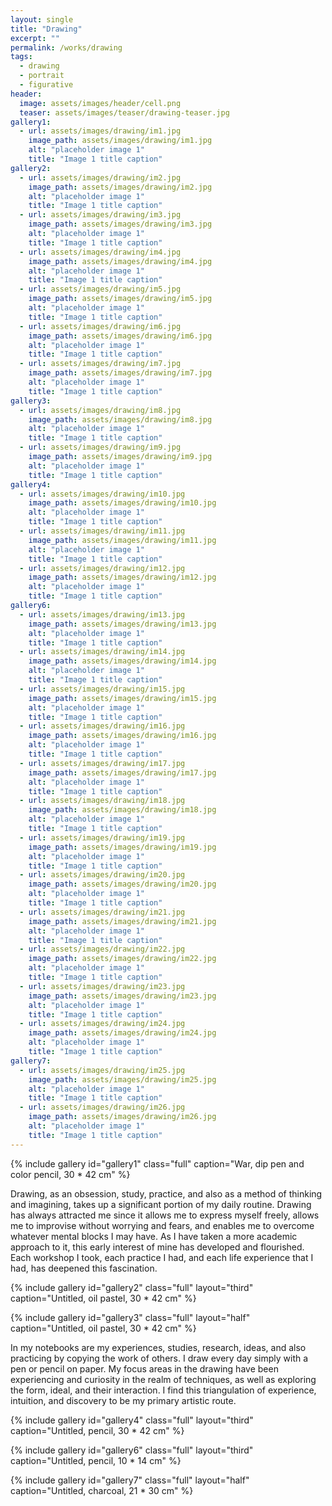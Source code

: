 ```yaml
---
layout: single
title: "Drawing"
excerpt: ""
permalink: /works/drawing
tags:
  - drawing
  - portrait
  - figurative
header:
  image: assets/images/header/cell.png
  teaser: assets/images/teaser/drawing-teaser.jpg
gallery1:
  - url: assets/images/drawing/im1.jpg
    image_path: assets/images/drawing/im1.jpg
    alt: "placeholder image 1"
    title: "Image 1 title caption"
gallery2:
  - url: assets/images/drawing/im2.jpg
    image_path: assets/images/drawing/im2.jpg
    alt: "placeholder image 1"
    title: "Image 1 title caption"
  - url: assets/images/drawing/im3.jpg
    image_path: assets/images/drawing/im3.jpg
    alt: "placeholder image 1"
    title: "Image 1 title caption"
  - url: assets/images/drawing/im4.jpg
    image_path: assets/images/drawing/im4.jpg
    alt: "placeholder image 1"
    title: "Image 1 title caption"
  - url: assets/images/drawing/im5.jpg
    image_path: assets/images/drawing/im5.jpg
    alt: "placeholder image 1"
    title: "Image 1 title caption"
  - url: assets/images/drawing/im6.jpg
    image_path: assets/images/drawing/im6.jpg
    alt: "placeholder image 1"
    title: "Image 1 title caption"
  - url: assets/images/drawing/im7.jpg
    image_path: assets/images/drawing/im7.jpg
    alt: "placeholder image 1"
    title: "Image 1 title caption"	
gallery3:
  - url: assets/images/drawing/im8.jpg
    image_path: assets/images/drawing/im8.jpg
    alt: "placeholder image 1"
    title: "Image 1 title caption"
  - url: assets/images/drawing/im9.jpg
    image_path: assets/images/drawing/im9.jpg
    alt: "placeholder image 1"
    title: "Image 1 title caption"
gallery4:
  - url: assets/images/drawing/im10.jpg
    image_path: assets/images/drawing/im10.jpg
    alt: "placeholder image 1"
    title: "Image 1 title caption"
  - url: assets/images/drawing/im11.jpg
    image_path: assets/images/drawing/im11.jpg
    alt: "placeholder image 1"
    title: "Image 1 title caption"
  - url: assets/images/drawing/im12.jpg
    image_path: assets/images/drawing/im12.jpg
    alt: "placeholder image 1"
    title: "Image 1 title caption"
gallery6:
  - url: assets/images/drawing/im13.jpg
    image_path: assets/images/drawing/im13.jpg
    alt: "placeholder image 1"
    title: "Image 1 title caption"
  - url: assets/images/drawing/im14.jpg
    image_path: assets/images/drawing/im14.jpg
    alt: "placeholder image 1"
    title: "Image 1 title caption"
  - url: assets/images/drawing/im15.jpg
    image_path: assets/images/drawing/im15.jpg
    alt: "placeholder image 1"
    title: "Image 1 title caption"
  - url: assets/images/drawing/im16.jpg
    image_path: assets/images/drawing/im16.jpg
    alt: "placeholder image 1"
    title: "Image 1 title caption"
  - url: assets/images/drawing/im17.jpg
    image_path: assets/images/drawing/im17.jpg
    alt: "placeholder image 1"
    title: "Image 1 title caption"
  - url: assets/images/drawing/im18.jpg
    image_path: assets/images/drawing/im18.jpg
    alt: "placeholder image 1"
    title: "Image 1 title caption"
  - url: assets/images/drawing/im19.jpg
    image_path: assets/images/drawing/im19.jpg
    alt: "placeholder image 1"
    title: "Image 1 title caption"
  - url: assets/images/drawing/im20.jpg
    image_path: assets/images/drawing/im20.jpg
    alt: "placeholder image 1"
    title: "Image 1 title caption"
  - url: assets/images/drawing/im21.jpg
    image_path: assets/images/drawing/im21.jpg
    alt: "placeholder image 1"
    title: "Image 1 title caption"
  - url: assets/images/drawing/im22.jpg
    image_path: assets/images/drawing/im22.jpg
    alt: "placeholder image 1"
    title: "Image 1 title caption"
  - url: assets/images/drawing/im23.jpg
    image_path: assets/images/drawing/im23.jpg
    alt: "placeholder image 1"
    title: "Image 1 title caption"
  - url: assets/images/drawing/im24.jpg
    image_path: assets/images/drawing/im24.jpg
    alt: "placeholder image 1"
    title: "Image 1 title caption"
gallery7:
  - url: assets/images/drawing/im25.jpg
    image_path: assets/images/drawing/im25.jpg
    alt: "placeholder image 1"
    title: "Image 1 title caption"
  - url: assets/images/drawing/im26.jpg
    image_path: assets/images/drawing/im26.jpg
    alt: "placeholder image 1"
    title: "Image 1 title caption"
---
```


{% include gallery id="gallery1" class="full" caption="War, dip pen and color pencil, 30 * 42 cm" %}


Drawing, as an obsession, study, practice, and also as a method of thinking and imagining, takes up a significant portion of my daily routine.
Drawing has always attracted me since it allows me to express myself freely, allows me to improvise without worrying and fears, and enables me to overcome whatever mental blocks I may have. 
As I have taken a more academic approach to it, this early interest of mine has developed and flourished. Each workshop I took, each practice I had, and each life experience that I had, has deepened this fascination.

{% include gallery id="gallery2" class="full" layout="third" caption="Untitled, oil pastel, 30 * 42 cm" %}

{% include gallery id="gallery3" class="full" layout="half" caption="Untitled, oil pastel, 30 * 42 cm" %}

In my notebooks are my experiences, studies, research, ideas, and also practicing by copying the work of others. I draw every day simply with a pen or pencil on paper. My focus areas in the drawing have been experiencing and curiosity in the realm of techniques, as well as exploring the form, ideal, and their interaction. I find this triangulation of experience, intuition, and discovery to be my primary artistic route.

{% include gallery id="gallery4" class="full" layout="third" caption="Untitled, pencil, 30 * 42 cm" %}

{% include gallery id="gallery6" class="full" layout="third" caption="Untitled, pencil, 10 * 14 cm" %}

{% include gallery id="gallery7" class="full" layout="half" caption="Untitled, charcoal, 21 * 30 cm" %}